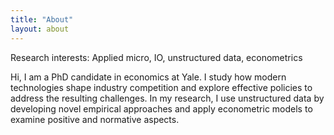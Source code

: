 ```yaml
---
title: "About"
layout: about
---
```


Research interests: Applied micro, IO, unstructured data, econometrics

Hi, I am a PhD candidate in economics at Yale. I study how modern technologies shape industry competition and explore effective policies to address the resulting challenges. In my research, I use unstructured data by developing novel empirical approaches and apply econometric models to examine positive and normative aspects.


